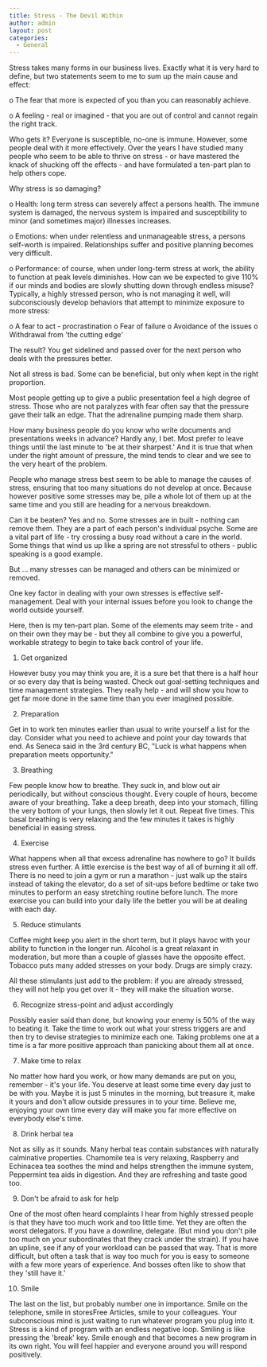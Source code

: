 ```yaml
---
title: Stress - The Devil Within
author: admin
layout: post
categories:
  - General
---
```

Stress takes many forms in our business lives. Exactly what it is very hard to define, but two statements seem to me to sum up the main cause and effect:

o The fear that more is expected of you than you can reasonably achieve.

o A feeling - real or imagined - that you are out of control and cannot regain the right track.

Who gets it? Everyone is susceptible, no-one is immune. However, some people deal with it more effectively. Over the years I have studied many people who seem to
be able to thrive on stress - or have mastered the knack of shucking off the effects - and have formulated a ten-part plan to help others cope.

Why stress is so damaging?

o Health: long term stress can severely affect a persons health. The immune system is damaged, the nervous system is impaired and susceptibility to minor
(and sometimes major) illnesses increases.

o Emotions: when under relentless and unmanageable stress, a persons self-worth is impaired. Relationships suffer and positive planning becomes very difficult.

o Performance: of course, when under long-term stress at work, the ability to function at peak levels diminishes. How can we be expected to give 110% if our
minds and bodies are slowly shutting down through endless misuse? Typically, a highly stressed person, who is not managing it well, will subconsciously
develop behaviors that attempt to minimize exposure to more stress:

o A fear to act - procrastination 
o Fear of failure o Avoidance of the issues
o Withdrawal from 'the cutting edge'

The result? You get sidelined and passed over for the next person who deals with the pressures better.

Not all stress is bad. Some can be beneficial, but only when kept in the right proportion.

Most people getting up to give a public presentation feel a high degree of stress. Those who are not paralyzes with fear often say that the pressure gave
their talk an edge. That the adrenaline pumping made them sharp.

How many business people do you know who write documents and presentations weeks in advance? Hardly any, I bet. Most prefer to leave things until the last
minute to 'be at their sharpest.' And it is true that when under the right amount of pressure, the mind tends to clear and we see to the very heart of the problem.

People who manage stress best seem to be able to manage the causes of stress, ensuring that too many situations do not develop at once. Because however positive some
stresses may be, pile a whole lot of them up at the same time and you still are heading for a nervous breakdown.

Can it be beaten? Yes and no. Some stresses are in built - nothing can remove them. They are a part of each person's individual psyche. Some are a vital part
of life - try crossing a busy road without a care in the world. Some things that wind us up like a spring are not stressful to others - public speaking is a good
example.

But ... many stresses can be managed and others can be minimized or removed.

One key factor in dealing with your own stresses is effective self-management. Deal with your internal issues before you look to change the world outside
yourself.

Here, then is my ten-part plan. Some of the elements may seem trite - and on their own they may be - but they all combine to give you a powerful, workable
strategy to begin to take back control of your life.

1. Get organized

However busy you may think you are, it is a sure bet that there is a half hour or so every day that is being wasted. Check out goal-setting techniques and time
management strategies. They really help - and will show you how to get far more done in the same time than you ever imagined possible.

2. Preparation

Get in to work ten minutes earlier than usual to write yourself a list for the day. Consider what you need to achieve and point your day towards that end. As Seneca
said in the 3rd century BC, "Luck is what happens when preparation meets opportunity."

3. Breathing

Few people know how to breathe. They suck in, and blow out air periodically, but without conscious thought. Every couple of hours, become aware of your breathing.
Take a deep breath, deep into your stomach, filling the very bottom of your lungs, then slowly let it out. Repeat five times. This basal breathing is very
relaxing and the few minutes it takes is highly beneficial in easing stress.

4. Exercise

What happens when all that excess adrenaline has nowhere to go? It builds stress even further. A little exercise is the best way of all of burning it all off.
There is no need to join a gym or run a marathon - just walk up the stairs instead of taking the elevator, do a set of sit-ups before bedtime or take two minutes to
perform an easy stretching routine before lunch. The more exercise you can build into your daily life the better you will be at dealing with each day.

5. Reduce stimulants

Coffee might keep you alert in the short term, but it plays havoc with your ability to function in the longer run. Alcohol is a great relaxant in moderation, but
more than a couple of glasses have the opposite effect. Tobacco puts many added stresses on your body. Drugs are simply crazy.

All these stimulants just add to the problem: if you are already stressed, they will not help you get over it - they will make the situation worse.

6. Recognize stress-point and adjust accordingly

Possibly easier said than done, but knowing your enemy is 50% of the way to beating it. Take the time to work out what your stress triggers are and then try to
devise strategies to minimize each one. Taking problems one at a time is a far more positive approach than panicking about them all at once.

7. Make time to relax

No matter how hard you work, or how many demands are put on you, remember - it's your life. You deserve at least some time every day just to be with you. Maybe it
is just 5 minutes in the morning, but treasure it, make it yours and don't allow outside pressures in to your time. Believe me, enjoying your own time every day will
make you far more effective on everybody else's time.

8. Drink herbal tea

Not as silly as it sounds. Many herbal teas contain substances with naturally calminative properties. Chamomile tea is very relaxing, Raspberry and Echinacea
tea soothes the mind and helps strengthen the immune system, Peppermint tea aids in digestion. And they are refreshing and taste good too.

9. Don't be afraid to ask for help

One of the most often heard complaints I hear from highly stressed people is that they have too much work and too little time. Yet they are often the worst
delegators. If you have a downline, delegate. (But mind you don't pile too much on your subordinates that they crack under the strain). If you have an upline, see if
any of your workload can be passed that way. That is more difficult, but often a task that is way too much for you is easy to someone with a few more years of
experience. And bosses often like to show that they 'still have it.'

10. Smile

The last on the list, but probably number one in importance. Smile on the telephone, smile in storesFree Articles, smile to your colleagues. Your subconscious mind is
just waiting to run whatever program you plug into it. Stress is a kind of program with an endless negative loop. Smiling is like pressing the 'break' key. Smile
enough and that becomes a new program in its own right. You will feel happier and everyone around you will respond positively.
